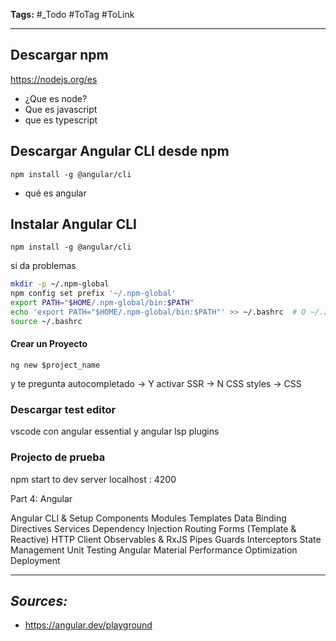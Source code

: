 **Tags:** #_Todo
#ToTag #ToLink 
- - -
## Descargar npm
 https://nodejs.org/es
- ¿Que es node?
- Que es javascript
- que es typescript

## Descargar Angular CLI desde npm
``` node
npm install -g @angular/cli
```
- qué es angular

## Instalar Angular CLI
```
npm install -g @angular/cli
```
si da problemas
``` bash
mkdir -p ~/.npm-global
npm config set prefix '~/.npm-global'
export PATH="$HOME/.npm-global/bin:$PATH"
echo 'export PATH="$HOME/.npm-global/bin:$PATH"' >> ~/.bashrc  # O ~/.zshrc si usas zsh
source ~/.bashrc

```

#### Crear un Proyecto
```
ng new $project_name
```
y te pregunta
autocompletado -> Y
activar SSR -> N
CSS styles -> CSS
### Descargar test editor
vscode con angular essential y angular lsp plugins

### Projecto de prueba
npm start  to dev server
localhost : 4200


Part 4: Angular

Angular CLI & Setup
Components
Modules
Templates
Data Binding
Directives
Services
Dependency Injection
Routing
Forms (Template & Reactive)
HTTP Client
Observables & RxJS
Pipes
Guards
Interceptors
State Management
Unit Testing
Angular Material
Performance Optimization
Deployment
- - - 
## ***Sources:***
- https://angular.dev/playground